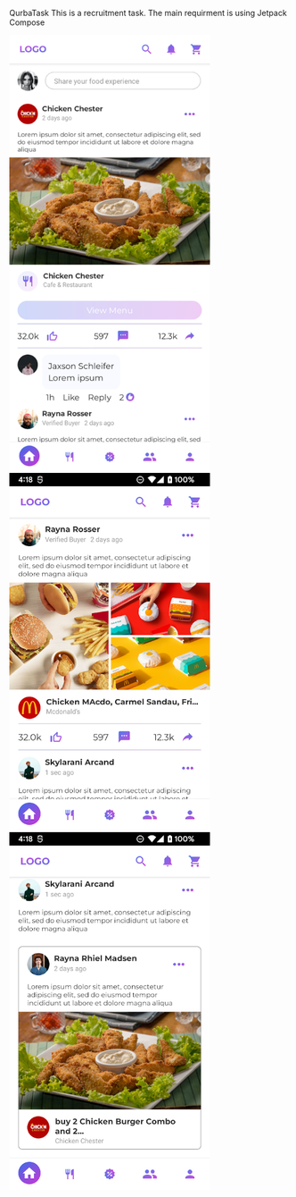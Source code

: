 QurbaTask
This is a recruitment task. The main requirment is using Jetpack Compose

<img src="/screenshots/pic1.png" width="360"/>
<img src="/screenshots/pic2.png" width="360"/>
<img src="/screenshots/pic3.png" width="360"/>